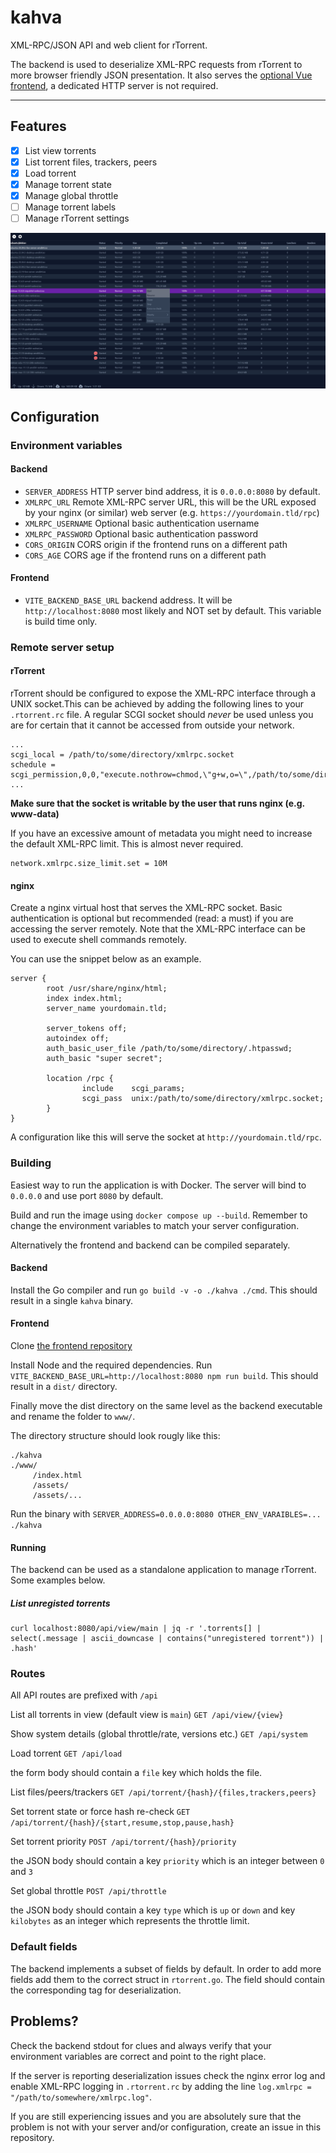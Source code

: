 # kahva

XML-RPC/JSON API and web client for rTorrent.

The backend is used to deserialize XML-RPC requests from rTorrent to more browser friendly JSON presentation. It also serves the [optional Vue frontend](https://github.com/salimnassim/kahva-web), a dedicated HTTP server is not required.

---

## Features

- [x] List view torrents 
- [x] List torrent files, trackers, peers
- [x] Load torrent
- [x] Manage torrent state
- [x] Manage global throttle
- [ ] Manage torrent labels
- [ ] Manage rTorrent settings

![Torrent view](./screenshot/1.png)

## Configuration

### Environment variables

#### Backend
- `SERVER_ADDRESS` HTTP server bind address, it is `0.0.0.0:8080` by default. 
- `XMLRPC_URL` Remote XML-RPC server URL, this will be the URL exposed by your nginx (or similar) web server (e.g. `https://yourdomain.tld/rpc`)
- `XMLRPC_USERNAME` Optional basic authentication username
- `XMLRPC_PASSWORD` Optional basic authentication password
- `CORS_ORIGIN` CORS origin if the frontend runs on a different path
- `CORS_AGE` CORS age if the frontend runs on a different path

#### Frontend

- `VITE_BACKEND_BASE_URL` backend address. It will be `http://localhost:8080` most likely and NOT set by default. This variable is build time only.

### Remote server setup

#### rTorrent

rTorrent should be configured to expose the XML-RPC interface through a UNIX socket.This can be achieved by adding the following lines to your `.rtorrent.rc` file. A regular SCGI socket should _never_ be used unless you are for certain that it cannot be accessed from outside your network.

```
...
scgi_local = /path/to/some/directory/xmlrpc.socket
schedule = scgi_permission,0,0,"execute.nothrow=chmod,\"g+w,o=\",/path/to/some/directory/xmlrpc.socket"
...
```

**Make sure that the socket is writable by the user that runs nginx (e.g. www-data)**


If you have an excessive amount of metadata you might need to increase the default XML-RPC limit. This is almost never required.

```
network.xmlrpc.size_limit.set = 10M
```

#### nginx

Create a nginx virtual host that serves the XML-RPC socket. Basic authentication is optional but recommended (read: a must) if you are accessing the server remotely. Note that the XML-RPC interface can be used to execute shell commands remotely.

You can use the snippet below as an example.

```
server {
        root /usr/share/nginx/html;
        index index.html;
        server_name yourdomain.tld;

        server_tokens off;
        autoindex off;
        auth_basic_user_file /path/to/some/directory/.htpasswd;
        auth_basic "super secret";

        location /rpc {
                include    scgi_params;
                scgi_pass  unix:/path/to/some/directory/xmlrpc.socket;
        }
}
```

A configuration like this will serve the socket at `http://yourdomain.tld/rpc`.

### Building

Easiest way to run the application is with Docker. The server will bind to `0.0.0.0` and use port `8080` by default. 

Build and run the image using `docker compose up --build`. Remember to change the environment variables to match your server configuration.

Alternatively the frontend and backend can be compiled separately.

#### Backend

Install the Go compiler and run `go build -v -o ./kahva ./cmd`. This should result in a single `kahva` binary.

#### Frontend

Clone [the frontend repository](https://github.com/salimnassim/kahva-web)

Install Node and the required dependencies. Run `VITE_BACKEND_BASE_URL=http://localhost:8080 npm run build`. This should result in a `dist/` directory.

Finally move the dist directory on the same level as the backend executable and rename the folder to `www/`.

The directory structure should look rougly like this:

```
./kahva
./www/
     /index.html
     /assets/
     /assets/...
```

Run the binary with `SERVER_ADDRESS=0.0.0.0:8080 OTHER_ENV_VARAIBLES=... ./kahva`

#### Running

The backend can be used as a standalone application to manage rTorrent. Some examples below.

##### List unregisted torrents
```
curl localhost:8080/api/view/main | jq -r '.torrents[] | select(.message | ascii_downcase | contains("unregistered torrent")) | .hash'
```

### Routes

All API routes are prefixed with `/api`

List all torrents in view (default view is `main`)
`GET /api/view/{view}`

Show system details (global throttle/rate, versions etc.)
`GET /api/system`

Load torrent
`GET /api/load`

the form body should contain a `file` key which holds the file.

List files/peers/trackers
`GET /api/torrent/{hash}/{files,trackers,peers}`

Set torrent state or force hash re-check
`GET /api/torrent/{hash}/{start,resume,stop,pause,hash}`

Set torrent priority
`POST /api/torrent/{hash}/priority`

the JSON body should contain a key `priority` which is an integer between `0` and `3`

Set global throttle
`POST /api/throttle`

the JSON body should contain a key `type` which is `up` or `down` and key `kilobytes` as an integer which represents the throttle limit.

### Default fields

The backend implements a subset of fields by default. In order to add more fields add them to the correct struct in `rtorrent.go`. The field should contain the corresponding tag for deserialization. 

## Problems?

Check the backend stdout for clues and always verify that your environment variables are correct and point to the right place.

If the server is reporting deserialization issues check the nginx error log and enable XML-RPC logging  in `.rtorrent.rc` by adding the line `log.xmlrpc = "/path/to/somewhere/xmlrpc.log"`.

If you are still experiencing issues and you are absolutely sure that the problem is not with your server and/or configuration, create an issue in this repository.